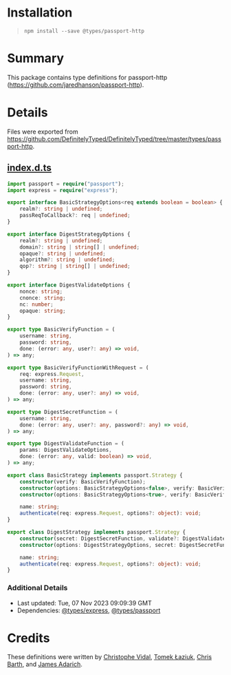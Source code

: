 # Installation
> `npm install --save @types/passport-http`

# Summary
This package contains type definitions for passport-http (https://github.com/jaredhanson/passport-http).

# Details
Files were exported from https://github.com/DefinitelyTyped/DefinitelyTyped/tree/master/types/passport-http.
## [index.d.ts](https://github.com/DefinitelyTyped/DefinitelyTyped/tree/master/types/passport-http/index.d.ts)
````ts
import passport = require("passport");
import express = require("express");

export interface BasicStrategyOptions<req extends boolean = boolean> {
    realm?: string | undefined;
    passReqToCallback?: req | undefined;
}

export interface DigestStrategyOptions {
    realm?: string | undefined;
    domain?: string | string[] | undefined;
    opaque?: string | undefined;
    algorithm?: string | undefined;
    qop?: string | string[] | undefined;
}

export interface DigestValidateOptions {
    nonce: string;
    cnonce: string;
    nc: number;
    opaque: string;
}

export type BasicVerifyFunction = (
    username: string,
    password: string,
    done: (error: any, user?: any) => void,
) => any;

export type BasicVerifyFunctionWithRequest = (
    req: express.Request,
    username: string,
    password: string,
    done: (error: any, user?: any) => void,
) => any;

export type DigestSecretFunction = (
    username: string,
    done: (error: any, user?: any, password?: any) => void,
) => any;

export type DigestValidateFunction = (
    params: DigestValidateOptions,
    done: (error: any, valid: boolean) => void,
) => any;

export class BasicStrategy implements passport.Strategy {
    constructor(verify: BasicVerifyFunction);
    constructor(options: BasicStrategyOptions<false>, verify: BasicVerifyFunction);
    constructor(options: BasicStrategyOptions<true>, verify: BasicVerifyFunctionWithRequest);

    name: string;
    authenticate(req: express.Request, options?: object): void;
}

export class DigestStrategy implements passport.Strategy {
    constructor(secret: DigestSecretFunction, validate?: DigestValidateFunction);
    constructor(options: DigestStrategyOptions, secret: DigestSecretFunction, validate?: DigestValidateFunction);

    name: string;
    authenticate(req: express.Request, options?: object): void;
}

````

### Additional Details
 * Last updated: Tue, 07 Nov 2023 09:09:39 GMT
 * Dependencies: [@types/express](https://npmjs.com/package/@types/express), [@types/passport](https://npmjs.com/package/@types/passport)

# Credits
These definitions were written by [Christophe Vidal](https://github.com/krizalys), [Tomek Łaziuk](https://github.com/tlaziuk), [Chris Barth](https://github.com/cjbarth), and [James Adarich](https://github.com/jamesadarich).
